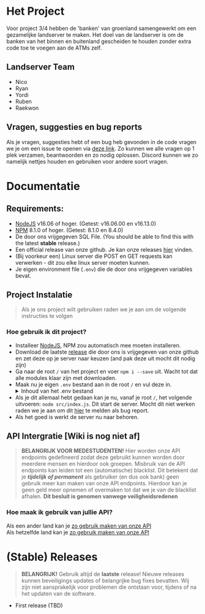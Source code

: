 # Het Project
Voor project 3/4 hebben de 'banken' van groenland samengewerkt om een gezamelijke landserver te maken.
Het doel van de landserver is om de banken van het binnen en buitenland gescheiden te houden zonder extra code toe te voegen aan de ATMs zelf.

## Landserver Team
- Nico
- Ryan
- Yordi
- Ruben
- Raekwon

## Vragen, suggesties en bug reports
Als je vragen, suggesties hebt of een bug heb gevonden in de code vragen we je om een issue te openen via [deze link](https://github.com/Project-3-4/landserver/issues/new/choose).
Zo kunnen we alle vragen op 1 plek verzamen, beantwoorden en zo nodig oplossen. Discord kunnen we zo namelijk nettjes houden en gebruiken voor andere soort vragen.

# Documentatie
## Requirements:
- [NodeJS](https://nodejs.org/en/download/) v16.06 of hoger. (Getest: v16.06.00 en v16.13.0)
- [NPM](https://nodejs.org/en/download/) 8.1.0 of hoger. (Getest: 8.1.0 en 8.4.0)
- De door ons vrijgegeven SQL File. (You should be able to find this with the latest **stable** release.)
- Een official release van onze github. Je kan onze releases [hier](https://github.com/Project-3-4/landserver/releases) vinden.
- (Bij voorkeur een) Linux server die POST en GET requests kan verwerken - dit zou elke linux server moeten kunnen.
- Je eigen environment file (`.env`) die de door ons vrijgegeven variables bevat.

## Project Instalatie
> Als je ons project wilt gebruiken raden we je aan om de volgende instructies te volgen

### Hoe gebruik ik dit project?
- Installeer [NodeJS](https://nodejs.org/en/download/), NPM zou automatisch mee moeten installeren.
- Download de laatste [release](https://github.com/Project-3-4/landserver/releases) die door ons is vrijgegeven van onze github en zet deze op je server naar keuzen (and pak deze uit mocht dit nodig zijn)
- Ga naar de root `/` van het project en voer `npm i --save` uit. Wacht tot dat alle modules klaar zijn met downloaden.
- Maak nu je eigen `.env` bestand aan in de root `/` en vul deze in.
  <details>
  <summary>Inhoud van het .env bestand</summary>
  DEBUG=true
  <br>
  <br>
  URL_DOMAIN=""
  <br>
  URL_PORT=8000
  <br>
  <br>
  DATABASE_DOMAIN=""
  <br>
  DATABASE_SCHEMA=""
  <br>
  DATABASE_USERNAME=""
  <br>
  DATABASE_PASSWORD=""
  </details>
- Als je dit allemaal hebt gedaan kan je nu, vanaf je root `/`, het volgende uitvoeren: `node src/index.js`. Dit start de server. Mocht dit niet werken raden we je aan om dit [hier](https://github.com/Project-3-4/landserver/issues/new/choose) te melden als bug report.
- Als het goed is werkt de server nu naar behoren. 

## API Intergratie [Wiki is nog niet af]
> **BELANGRIJK VOOR MEDESTUDENTEN!** Hier worden onze API endpoints gedefineerd zodat deze gebruikt kunnen worden door meerdere mensen en hierdoor ook groepen.
> Misbruik van de API endpoints kan leiden tot een (automatische) blacklist. Dit betekent dat je ***tijdelijk of permanent*** als gebruiker (en dus ook bank) geen gebruik meer kan maken van onze API endpoints. Hierdoor kan je geen geld meer opnemen of overmaken tot dat we je van de blacklist afhalen.
> **Dit besluit is genomen vanwege veiligheidsredenen**

### Hoe maak ik gebruik van jullie API?
Als een ander land kan je [zo gebruik maken van onze API](https://github.com/Project-3-4/landserver/wiki/API-Intergratie-Buitenland)
<br>
Als hetzelfde land kan je [zo gebruik maken van onze API](https://github.com/Project-3-4/landserver/wiki/API-Intergratie-Binnenland)

# (Stable) Releases
> **BELANGRIJK!** Gebruik altijd de **laatste** release! Nieuwe releases kunnen beveiligings updates of belangrijke bug fixes bevatten.
> Wij zijn niet aansprakelijk voor problemen die ontstaan voor, tijdens of na het updaten van de software.
- First release (TBD)
